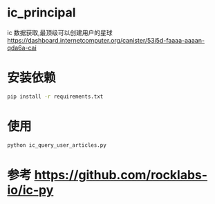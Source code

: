 # ic_principal
ic 数据获取,最顶级可以创建用户的星球 https://dashboard.internetcomputer.org/canister/53i5d-faaaa-aaaan-qda6a-cai

# 安装依赖
```sh
pip install -r requirements.txt


```

# 使用
```sh
python ic_query_user_articles.py

```



# 参考 https://github.com/rocklabs-io/ic-py

